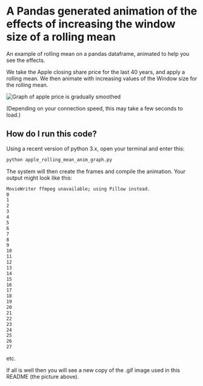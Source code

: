 # A Pandas generated animation of the effects of increasing the window size of a rolling mean 

An example of rolling mean on a pandas dataframe, animated to help you see the effects.

We take the Apple closing share price for the last 40 years, and apply a rolling mean. We then animate with increasing values of the Window size for the rolling mean.

![Graph of apple price is gradually smoothed](apple_stock_price_smoothing_animation.gif)

(Depending on your connection speed, this may take a few seconds to load.)


## How do I run this code?

Using a recent version of python 3.x, open your terminal and enter this:

```bash
python apple_rolling_mean_anim_graph.py
```

The system will then create the frames and compile the animation.
Your output might look like this:

```bash
MovieWriter ffmpeg unavailable; using Pillow instead.
0
1
2
3
4
5
6
7
8
9
10
11
12
13
14
15
16
17
18
19
20
21
22
23
24
25
26
27
```

etc.

If all is well then you will see a new copy of the .gif image used in this README (the picture above).
